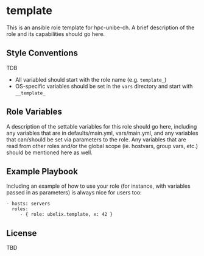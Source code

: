 template
=========

This is an ansible role template for hpc-unibe-ch.
A brief description of the role and its capabilities should go here.

Style Conventions 
-----------------

TDB

* All variabled should start with the role name (e.g. `template_`)
* OS-specific variables should be set in the `vars` directory and start with `__template_`


Role Variables
--------------

A description of the settable variables for this role should go here, including any variables that are in defaults/main.yml, vars/main.yml, and any variables that can/should be set via parameters to the role. Any variables that are read from other roles and/or the global scope (ie. hostvars, group vars, etc.) should be mentioned here as well.


Example Playbook
----------------

Including an example of how to use your role (for instance, with variables passed in as parameters) is always nice for users too:

    - hosts: servers
      roles:
         - { role: ubelix.template, x: 42 }

License
-------

TBD

